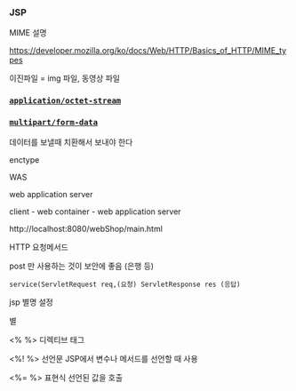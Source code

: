 ### JSP



MIME 설명 

https://developer.mozilla.org/ko/docs/Web/HTTP/Basics_of_HTTP/MIME_types



이진파일 = img 파일, 동영상 파일 





### [`application/octet-stream`](https://developer.mozilla.org/ko/docs/Web/HTTP/Basics_of_HTTP/MIME_types#applicationoctet-stream)

### [`multipart/form-data`](https://developer.mozilla.org/ko/docs/Web/HTTP/Basics_of_HTTP/MIME_types#multipartform-data)

데이터를 보낼때 치환해서 보내야 한다 

enctype



WAS

web application  server



client - web container - web application server 



http://localhost:8080/webShop/main.html



HTTP 요청메서드 

post 만 사용하는 것이 보안에 좋음  (은행 등)



```
service(ServletRequest req,(요청) ServletResponse res (응답)
```





jsp 별명 설정 



별





<%   %> 디렉티브 태그 



<%!  %> 선언문 JSP에서 변수나 메서드를 선언할 때 사용 

<%=  %> 표현식 선언된 값을 호출 
